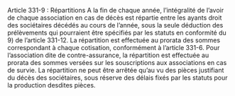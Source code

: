 Article 331-9 : Répartitions
A la fin de chaque année, l’intégralité de l’avoir de chaque association en cas de décès est répartie entre les ayants droit des sociétaires décédés au cours de l’année, sous la seule déduction des prélèvements qui pourraient être spécifiés par les statuts en conformité du 9) de l’article 331-12.
La répartition est effectuée au prorata des sommes correspondant à chaque cotisation, conformément à l’article 331-6.
Pour l’association dite de contre-assurance, la répartition est effectuée au prorata des sommes versées sur les souscriptions aux associations en cas de survie.
La répartition ne peut être arrêtée qu’au vu des pièces justifiant du décès des sociétaires, sous réserve des délais fixés par les statuts pour la production desdites pièces.
